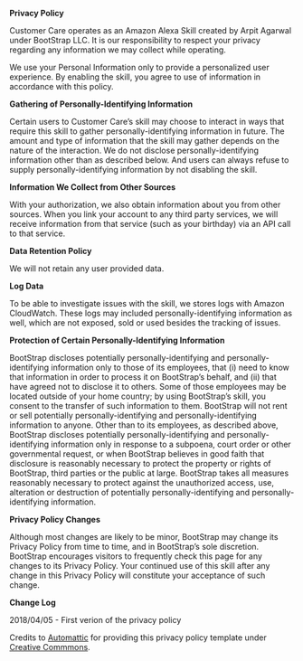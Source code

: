 **Privacy Policy**

Customer Care operates as an Amazon Alexa Skill created by Arpit Agarwal under BootStrap LLC. It is our responsibility to respect your privacy regarding any information we may collect while operating.

We use your Personal Information only to provide a personalized user experience. By enabling the skill, you agree to use of information in accordance with this policy.

**Gathering of Personally-Identifying Information**

Certain users to Customer Care’s skill may choose to interact in ways that require this skill to gather personally-identifying information in future. The amount and type of information that the skill may gather depends on the nature of the interaction. We do not disclose personally-identifying information other than as described below. And users can always refuse to supply personally-identifying information by not disabling the skill.

**Information We Collect from Other Sources**

With your authorization, we also obtain information about you from other sources. When you link your account to any third party services, we will receive information from that service (such as your birthday) via an API call to that service.

**Data Retention Policy**

We will not retain any user provided data.

**Log Data**

To be able to investigate issues with the skill, we stores logs with Amazon CloudWatch. These logs may included personally-identifying information as well, which are not exposed, sold or used besides the tracking of issues.

**Protection of Certain Personally-Identifying Information**

BootStrap discloses potentially personally-identifying and personally-identifying information only to those of its employees, that (i) need to know that information in order to process it on BootStrap’s behalf, and (ii) that have agreed not to disclose it to others. Some of those employees may be located outside of your home country; by using BootStrap’s skill, you consent to the transfer of such information to them. BootStrap will not rent or sell potentially personally-identifying and personally-identifying information to anyone. Other than to its employees, as described above, BootStrap discloses potentially personally-identifying and personally-identifying information only in response to a subpoena, court order or other governmental request, or when BootStrap believes in good faith that disclosure is reasonably necessary to protect the property or rights of BootStrap, third parties or the public at large. BootStrap takes all measures reasonably necessary to protect against the unauthorized access, use, alteration or destruction of potentially personally-identifying and personally-identifying information.

**Privacy Policy Changes**

Although most changes are likely to be minor, BootStrap may change its Privacy Policy from time to time, and in BootStrap’s sole discretion. BootStrap encourages visitors to frequently check this page for any changes to its Privacy Policy. Your continued use of this skill after any change in this Privacy Policy will constitute your acceptance of such change.

**Change Log**

2018/04/05 - First verion of the privacy policy

Credits to [Automattic](https://automattic.com/) for providing this privacy policy template under [Creative Commmons](https://creativecommons.org/licenses/by-sa/4.0/).
